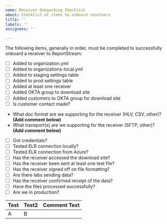 ```yaml
---
name: Receiver Onboarding Checklist
about: Checklist of items to onboard receivers
title: ''
labels: ''
assignees: ''

---
```


The following items, generally in order, must be completed to successfully onboard a receiver to ReportStream:

* [ ] Added to organization.yml
* [ ] Added to organizations-local.yml
* [ ] Added to staging settings table
* [ ] Added to prod settings table
* [ ] Added at least one receiver
* [ ] Added OKTA group to download site
* [ ] Added customers to OKTA group for download site
* [ ] Is customer contact made?
* What doc format are we supporting for the receiver (HLV, CSV, other)? **(Add comment below)**
* What transport(s) are we supporting for the receiver (SFTP, other)? **(Add comment below)**
* [ ]  Got credentials?
* [ ] Tested ELR connection locally?
* [ ] Tested ELR connection from Azure?
* [ ] Has the receiver accessed the download site?
* [ ] Has the receiver been sent at least one test file?
* [ ] Has the receiver signed off on file formatting?
* [ ] Are there labs sending data?
* [ ] Has the receiver confirmed receipt of the data?
* [ ] Have the files processed successfully?
* [ ] Are we in production?

| Test | Test2 | Comment Text |
| --- | --- | --- |
| A | B |  |
